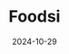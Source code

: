 ---  
layout: startup_page  
title: "Foodsi"  
id: "foodsi.pl"  
permalink: "/foodsifoodsi.pl10292024/"  
website: "https://www.foodsi.pl/"  
funding_round: "Seed+"  
funding_amount: "€1.2M"  
investors: "AIP Seed, Satus Starter, AC/VC Impact Fund"  
about: "Foodsi is a Polish marketplace connecting restaurants, bakeries, and stores with consumers to sell surplus food at discounted prices. The platform offers users surprise packages of unsold food for pickup, reducing food waste and providing additional revenue streams for businesses. Foodsi also offers a new solution for manufacturers to sell products with short expiration dates directly to consumers."  
markets: "Food Waste Reduction, E-commerce, Food and Beverage Services"  
hq: "Warsaw, Poland"  
founded_year: "2019"  
linkedin: "https://www.linkedin.com/company/foodsipl"  
twitter: ""  
instagram: ""  
facebook: "https://www.facebook.com/foodsipl/"  
crunchbase: "https://www.crunchbase.com/organization/foodsi"  
pitchbook: ""  

date_display: "29-Oct-2024"  
date: "2024-10-29"

# SEO Optimization  
meta_title: "Foodsi - Seed+ Funding (€1.2M)"  
meta_description: "Foodsi, Foodsi is a Polish marketplace connecting restaurants, bakeries, and stores with consumers to sell surplus food at discounted prices. The platform off..."  
meta_keywords: "Foodsi, Food Waste Reduction, E-commerce, Food and Beverage Services, Seed+ funding"  
canonical_url: "https://startup.projectstartups.com/foodsifoodsi.pl10292024/"  
---